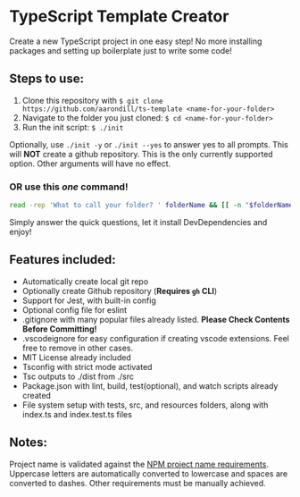 # TypeScript Template Creator

Create a new TypeScript project in one easy step! No more installing packages and setting up boilerplate just to write some code!

## Steps to use:

1. Clone this repository with `$ git clone https://github.com/aarondill/ts-template <name-for-your-folder>`
2. Navigate to the folder you just cloned: `$ cd <name-for-your-folder>`
3. Run the init script: `$ ./init`

Optionally, use `./init -y` or `./init --yes` to answer yes to all prompts. This will **NOT** create a github repository.
This is the only currently supported option. Other arguments will have no effect.

### OR use this _one_ command!

```bash
read -rep 'What to call your folder? ' folderName && [[ -n "$folderName" ]] && git clone https://github.com/aarondill/ts-template "$folderName" && cd "$folderName" && ./init
```

Simply answer the quick questions, let it install DevDependencies and enjoy!

## Features included:

- Automatically create local git repo
- Optionally create Github repository (**Requires `gh` CLI**)
- Support for Jest, with built-in config
- Optional config file for eslint
- .gitignore with many popular files already listed. **Please Check Contents Before Committing!**
- .vscodeignore for easy configuration if creating vscode extensions. Feel free to remove in other cases.
- MIT License already included
- Tsconfig with strict mode activated
- Tsc outputs to ./dist from ./src
- Package.json with lint, build, test(optional), and watch scripts already created
- File system setup with tests, src, and resources folders, along with index.ts and index.test.ts files

## Notes:

Project name is validated against the [NPM project name requirements](https://docs.npmjs.com/cli/v9/configuring-npm/package-json#name). Uppercase letters are automatically converted to lowercase and spaces are converted to dashes. Other requirements must be manually achieved.

